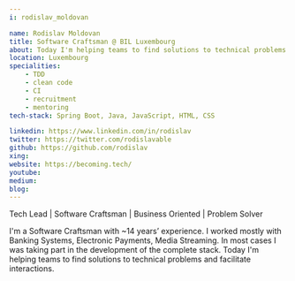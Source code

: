```yaml
---
i: rodislav_moldovan

name: Rodislav Moldovan
title: Software Craftsman @ BIL Luxembourg
about: Today I'm helping teams to find solutions to technical problems and facilitate interactions.
location: Luxembourg
specialities:
    - TDD
    - clean code
    - CI
    - recruitment
    - mentoring
tech-stack: Spring Boot, Java, JavaScript, HTML, CSS

linkedin: https://www.linkedin.com/in/rodislav
twitter: https://twitter.com/rodislavable
github: https://github.com/rodislav
xing: 
website: https://becoming.tech/
youtube: 
medium: 
blog: 
---
```


Tech Lead | Software Craftsman | Business Oriented | Problem Solver


I'm a Software Craftsman with ~14 years’ experience. I worked mostly with Banking Systems, Electronic Payments, Media Streaming. In most cases I was taking part in the development of the complete stack. Today I'm helping teams to find solutions to technical problems and facilitate interactions.